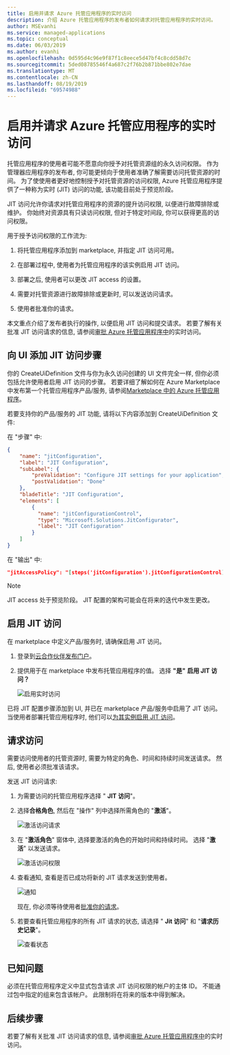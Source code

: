 ```yaml
---
title: 启用并请求 Azure 托管应用程序的实时访问
description: 介绍 Azure 托管应用程序的发布者如何请求对托管应用程序的实时访问。
author: MSEvanhi
ms.service: managed-applications
ms.topic: conceptual
ms.date: 06/03/2019
ms.author: evanhi
ms.openlocfilehash: 0d595d4c96e9f87f1c8eece5d47bf4c8cdd58d7c
ms.sourcegitcommit: 5ded08785546f4a687c2f76b2b871bbe802e7dae
ms.translationtype: MT
ms.contentlocale: zh-CN
ms.lasthandoff: 08/19/2019
ms.locfileid: "69574988"
---
```

# <a name="enable-and-request-just-in-time-access-for-azure-managed-applications"></a>启用并请求 Azure 托管应用程序的实时访问

托管应用程序的使用者可能不愿意向你授予对托管资源组的永久访问权限。 作为管理器应用程序的发布者, 你可能更倾向于使用者准确了解需要访问托管资源的时间。 为了使使用者更好地控制授予对托管资源的访问权限, Azure 托管应用程序提供了一种称为实时 (JIT) 访问的功能, 该功能目前处于预览阶段。

JIT 访问允许你请求对托管应用程序的资源的提升访问权限, 以便进行故障排除或维护。 你始终对资源具有只读访问权限, 但对于特定时间段, 你可以获得更高的访问权限。

用于授予访问权限的工作流为:

1. 将托管应用程序添加到 marketplace, 并指定 JIT 访问可用。

1. 在部署过程中, 使用者为托管应用程序的该实例启用 JIT 访问。

1. 部署之后, 使用者可以更改 JIT access 的设置。

1. 需要对托管资源进行故障排除或更新时, 可以发送访问请求。

1. 使用者批准你的请求。

本文重点介绍了发布者执行的操作, 以便启用 JIT 访问和提交请求。 若要了解有关批准 JIT 访问请求的信息, 请参阅[审批 Azure 托管应用程序中](approve-just-in-time-access.md)的实时访问。

## <a name="add-jit-access-step-to-ui"></a>向 UI 添加 JIT 访问步骤

你的 CreateUiDefinition 文件与你为永久访问创建的 UI 文件完全一样, 但你必须包括允许使用者启用 JIT 访问的步骤。 若要详细了解如何在 Azure Marketplace 中发布第一个托管应用程序产品/服务, 请参阅[Marketplace 中的 Azure 托管应用程序](publish-marketplace-app.md)。

若要支持你的产品/服务的 JIT 功能, 请将以下内容添加到 CreateUiDefinition 文件:

在 "步骤" 中:

```json
{
    "name": "jitConfiguration",
    "label": "JIT Configuration",
    "subLabel": {
        "preValidation": "Configure JIT settings for your application",
        "postValidation": "Done"
    },
    "bladeTitle": "JIT Configuration",
    "elements": [
        {
          "name": "jitConfigurationControl",
          "type": "Microsoft.Solutions.JitConfigurator",
          "label": "JIT Configuration"
        }
    ]
}
```
 
在 "输出" 中:

```json
"jitAccessPolicy": "[steps('jitConfiguration').jitConfigurationControl]"
```

> [!NOTE]
> JIT access 处于预览阶段。 JIT 配置的架构可能会在将来的迭代中发生更改。

## <a name="enable-jit-access"></a>启用 JIT 访问

在 marketplace 中定义产品/服务时, 请确保启用 JIT 访问。

1. 登录到[云合作伙伴发布门户](https://cloudpartner.azure.com)。

1. 提供用于在 marketplace 中发布托管应用程序的值。 选择 **"是"** **启用 JIT 访问？**

   ![启用实时访问](./media/request-just-in-time-access/marketplace-enable.png)

已将 JIT 配置步骤添加到 UI, 并已在 marketplace 产品/服务中启用了 JIT 访问。 当使用者部署托管应用程序时, 他们可以[为其实例启用 JIT 访问](approve-just-in-time-access.md#enable-during-deployment)。

## <a name="request-access"></a>请求访问

需要访问使用者的托管资源时, 需要为特定的角色、时间和持续时间发送请求。 然后, 使用者必须批准该请求。

发送 JIT 访问请求:

1. 为需要访问的托管应用程序选择 " **JIT 访问**"。

1. 选择**合格角色**, 然后在 "操作" 列中选择所需角色的 "**激活**"。

   ![激活访问请求](./media/request-just-in-time-access/send-request.png)

1. 在 "**激活角色**" 窗体中, 选择要激活的角色的开始时间和持续时间。 选择 "**激活**" 以发送请求。

   ![激活访问权限](./media/request-just-in-time-access/activate-access.png) 

1. 查看通知, 查看是否已成功将新的 JIT 请求发送到使用者。

   ![通知](./media/request-just-in-time-access/in-progress.png)

   现在, 你必须等待使用者[批准你的请求](approve-just-in-time-access.md#approve-requests)。

1. 若要查看托管应用程序的所有 JIT 请求的状态, 请选择 " **Jit 访问**" 和 "**请求历史记录**"。

   ![查看状态](./media/request-just-in-time-access/view-status.png)

## <a name="known-issues"></a>已知问题

必须在托管应用程序定义中显式包含请求 JIT 访问权限的帐户的主体 ID。 不能通过包中指定的组来包含该帐户。 此限制将在将来的版本中得到解决。

## <a name="next-steps"></a>后续步骤

若要了解有关批准 JIT 访问请求的信息, 请参阅[审批 Azure 托管应用程序中](approve-just-in-time-access.md)的实时访问。
